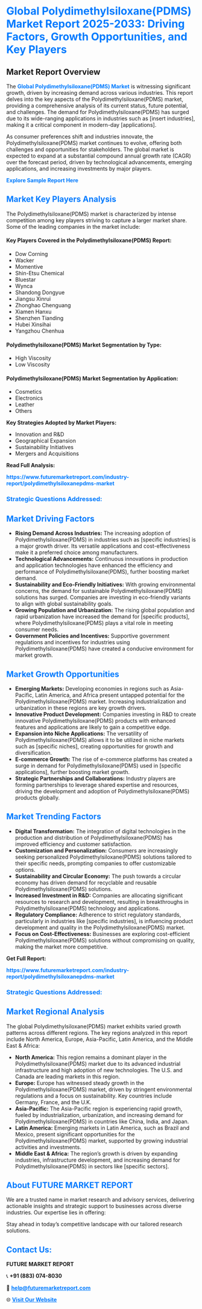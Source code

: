 <h1 style="color: #007BFF;">Global Polydimethylsiloxane(PDMS) Market Report 2025-2033: Driving Factors, Growth Opportunities, and Key Players</h1>

<section id="overview">
<h2>Market Report Overview</h2>
<p>The <a href="https://www.futuremarketreport.com/industry-report/polydimethylsiloxanepdms-market" style="color: #007BFF; text-decoration: none;"><strong>Global Polydimethylsiloxane(PDMS) Market</strong></a> is witnessing significant growth, driven by increasing demand across various industries. This report delves into the key aspects of the Polydimethylsiloxane(PDMS) market, providing a comprehensive analysis of its current status, future potential, and challenges. The demand for Polydimethylsiloxane(PDMS) has surged due to its wide-ranging applications in industries such as [insert industries], making it a critical component in modern-day [applications].</p>
<p>As consumer preferences shift and industries innovate, the Polydimethylsiloxane(PDMS) market continues to evolve, offering both challenges and opportunities for stakeholders. The global market is expected to expand at a substantial compound annual growth rate (CAGR) over the forecast period, driven by technological advancements, emerging applications, and increasing investments by major players.</p>
</section>

<section id="overview">
<p><a href="https://www.futuremarketreport.com/request-sample/reportId=86374" style="color: #007BFF; text-decoration: none;"><strong>Explore Sample Report Here</strong></a></p>
</section>

<section id="key-players">
<h2 style="color: #007BFF;">Market Key Players Analysis</h2>
<p>The Polydimethylsiloxane(PDMS) market is characterized by intense competition among key players striving to capture a larger market share. Some of the leading companies in the market include:</p>
<h4>Key Players Covered in the Polydimethylsiloxane(PDMS) Report:</h4>
<ul><li>Dow Corning</li><li>Wacker</li><li>Momentive</li><li>Shin-Etsu Chemical</li><li>Bluestar</li><li>Wynca</li><li>Shandong Dongyue</li><li>Jiangsu Xinrui</li><li>Zhonghao Chenguang</li><li>Xiamen Hanxu</li><li>Shenzhen Tianding</li><li>Hubei Xinsihai</li><li>Yangzhou Chenhua</li></ul>
<h4>Polydimethylsiloxane(PDMS) Market Segmentation by Type:</h4>
<ul><li>High Viscosity</li><li>Low Viscosity</li></ul>

<h4>Polydimethylsiloxane(PDMS) Market Segmentation by Application:</h4>
<ul><li>Cosmetics</li><li>Electronics</li><li>Leather</li><li>Others</li></ul>
<p><strong>Key Strategies Adopted by Market Players:</strong></p>
<ul>
<li>Innovation and R&D</li>
<li>Geographical Expansion</li>
<li>Sustainability Initiatives</li>
<li>Mergers and Acquisitions</li>
</ul>
</section>

<section>
<p><strong>Read Full Analysis: </strong></p><a href="https://www.futuremarketreport.com/industry-report/polydimethylsiloxanepdms-market" style="color: #007BFF; text-decoration: none;"><strong>https://www.futuremarketreport.com/industry-report/polydimethylsiloxanepdms-market</strong></a>
<h3 style="color: #007BFF;">Strategic Questions Addressed:</h3>
</section>

<section id="driving-factors">
<h2 style="color: #007BFF;">Market Driving Factors</h2>
<ul>
<li><strong>Rising Demand Across Industries:</strong> The increasing adoption of Polydimethylsiloxane(PDMS) in industries such as [specific industries] is a major growth driver. Its versatile applications and cost-effectiveness make it a preferred choice among manufacturers.</li>
<li><strong>Technological Advancements:</strong> Continuous innovations in production and application technologies have enhanced the efficiency and performance of Polydimethylsiloxane(PDMS), further boosting market demand.</li>
<li><strong>Sustainability and Eco-Friendly Initiatives:</strong> With growing environmental concerns, the demand for sustainable Polydimethylsiloxane(PDMS) solutions has surged. Companies are investing in eco-friendly variants to align with global sustainability goals.</li>
<li><strong>Growing Population and Urbanization:</strong> The rising global population and rapid urbanization have increased the demand for [specific products], where Polydimethylsiloxane(PDMS) plays a vital role in meeting consumer needs.</li>
<li><strong>Government Policies and Incentives:</strong> Supportive government regulations and incentives for industries using Polydimethylsiloxane(PDMS) have created a conducive environment for market growth.</li>
</ul>
</section>

<section id="growth-opportunities">
<h2 style="color: #007BFF;">Market Growth Opportunities</h2>
<ul>
<li><strong>Emerging Markets:</strong> Developing economies in regions such as Asia-Pacific, Latin America, and Africa present untapped potential for the Polydimethylsiloxane(PDMS) market. Increasing industrialization and urbanization in these regions are key growth drivers.</li>
<li><strong>Innovative Product Development:</strong> Companies investing in R&D to create innovative Polydimethylsiloxane(PDMS) products with enhanced features and applications are likely to gain a competitive edge.</li>
<li><strong>Expansion into Niche Applications:</strong> The versatility of Polydimethylsiloxane(PDMS) allows it to be utilized in niche markets such as [specific niches], creating opportunities for growth and diversification.</li>
<li><strong>E-commerce Growth:</strong> The rise of e-commerce platforms has created a surge in demand for Polydimethylsiloxane(PDMS) used in [specific applications], further boosting market growth.</li>
<li><strong>Strategic Partnerships and Collaborations:</strong> Industry players are forming partnerships to leverage shared expertise and resources, driving the development and adoption of Polydimethylsiloxane(PDMS) products globally.</li>
</ul>
</section>

<section id="trending-factors">
<h2 style="color: #007BFF;">Market Trending Factors</h2>
<ul>
<li><strong>Digital Transformation:</strong> The integration of digital technologies in the production and distribution of Polydimethylsiloxane(PDMS) has improved efficiency and customer satisfaction.</li>
<li><strong>Customization and Personalization:</strong> Consumers are increasingly seeking personalized Polydimethylsiloxane(PDMS) solutions tailored to their specific needs, prompting companies to offer customizable options.</li>
<li><strong>Sustainability and Circular Economy:</strong> The push towards a circular economy has driven demand for recyclable and reusable Polydimethylsiloxane(PDMS) solutions.</li>
<li><strong>Increased Investment in R&D:</strong> Companies are allocating significant resources to research and development, resulting in breakthroughs in Polydimethylsiloxane(PDMS) technology and applications.</li>
<li><strong>Regulatory Compliance:</strong> Adherence to strict regulatory standards, particularly in industries like [specific industries], is influencing product development and quality in the Polydimethylsiloxane(PDMS) market.</li>
<li><strong>Focus on Cost-Effectiveness:</strong> Businesses are exploring cost-efficient Polydimethylsiloxane(PDMS) solutions without compromising on quality, making the market more competitive.</li>
</ul>
</section>

<section>
<p><strong>Get Full Report: </strong></p><a href="https://www.futuremarketreport.com/industry-report/polydimethylsiloxanepdms-market" style="color: #007BFF; text-decoration: none;"><strong>https://www.futuremarketreport.com/industry-report/polydimethylsiloxanepdms-market</strong></a>
<h3 style="color: #007BFF;">Strategic Questions Addressed:</h3>
</section>


<section id="regional-analysis">
<h2 style="color: #007BFF;">Market Regional Analysis</h2>
<p>The global Polydimethylsiloxane(PDMS) market exhibits varied growth patterns across different regions. The key regions analyzed in this report include North America, Europe, Asia-Pacific, Latin America, and the Middle East & Africa:</p>
<ul>
<li><strong>North America:</strong> This region remains a dominant player in the Polydimethylsiloxane(PDMS) market due to its advanced industrial infrastructure and high adoption of new technologies. The U.S. and Canada are leading markets in this region.</li>
<li><strong>Europe:</strong> Europe has witnessed steady growth in the Polydimethylsiloxane(PDMS) market, driven by stringent environmental regulations and a focus on sustainability. Key countries include Germany, France, and the U.K.</li>
<li><strong>Asia-Pacific:</strong> The Asia-Pacific region is experiencing rapid growth, fueled by industrialization, urbanization, and increasing demand for Polydimethylsiloxane(PDMS) in countries like China, India, and Japan.</li>
<li><strong>Latin America:</strong> Emerging markets in Latin America, such as Brazil and Mexico, present significant opportunities for the Polydimethylsiloxane(PDMS) market, supported by growing industrial activities and investments.</li>
<li><strong>Middle East & Africa:</strong> The region’s growth is driven by expanding industries, infrastructure development, and increasing demand for Polydimethylsiloxane(PDMS) in sectors like [specific sectors].</li>
</ul>
</section>

<footer>
<h2 style="color: #007BFF;">About FUTURE MARKET REPORT</h2>
<p>We are a trusted name in market research and advisory services, delivering actionable insights and strategic support to businesses across diverse industries. Our expertise lies in offering:</p>

<p>Stay ahead in today’s competitive landscape with our tailored research solutions.</p>

<h2 style="color: #007BFF;">Contact Us:</h2>
<p><strong>FUTURE MARKET REPORT</strong></p>
<p>📞 <strong>+91 (883) 074-8030</strong></p>
<p>📧 <strong><a href="mailto:help@futuremarketreport.com" style="color: #007BFF;">help@futuremarketreport.com</a></strong></p>
<p>🌐 <strong><a href="https://www.futuremarketreport.com/" style="color: #007BFF;">Visit Our Website</a></strong></p>
</footer>